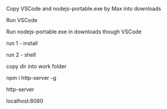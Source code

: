 Copy VSCode and nodejs-portable.exe by Max into downloads

Run VSCode

Run nodejs-portable.exe in downloads though VSCode

run 1 - install

run 2 - shell

copy dir into work folder

npm i http-server -g

http-server

localhost:8080